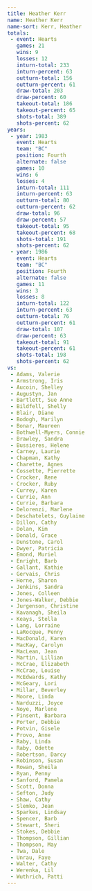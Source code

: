 ```yaml
---
title: Heather Kerr
name: Heather Kerr
name-sort: Kerr, Heather
totals:
 - event: Hearts
   games: 21
   wins: 9
   losses: 12
   inturn-total: 233
   inturn-percent: 63
   outturn-total: 156
   outturn-percent: 61
   draw-total: 203
   draw-percent: 60
   takeout-total: 186
   takeout-percent: 65
   shots-total: 389
   shots-percent: 62
years:
 - year: 1983
   event: Hearts
   team: "BC"
   position: Fourth
   alternate: false
   games: 10
   wins: 6
   losses: 4
   inturn-total: 111
   inturn-percent: 63
   outturn-total: 80
   outturn-percent: 62
   draw-total: 96
   draw-percent: 57
   takeout-total: 95
   takeout-percent: 68
   shots-total: 191
   shots-percent: 62
 - year: 1986
   event: Hearts
   team: "BC"
   position: Fourth
   alternate: false
   games: 11
   wins: 3
   losses: 8
   inturn-total: 122
   inturn-percent: 63
   outturn-total: 76
   outturn-percent: 61
   draw-total: 107
   draw-percent: 63
   takeout-total: 91
   takeout-percent: 61
   shots-total: 198
   shots-percent: 62
vs:
 - Adams, Valerie
 - Armstrong, Iris
 - Aucoin, Shelley
 - Augustyn, Jan
 - Bartlett, Sue Anne
 - Bildfell, Shelly
 - Blair, Diane
 - Bodogh, Marilyn
 - Bonar, Maureen
 - Bothwell-Myers, Connie
 - Brawley, Sandra
 - Bussieres, Helene
 - Carney, Laurie
 - Chapman, Kathy
 - Charette, Agnes
 - Cossette, Pierrette
 - Crocker, Rene
 - Crocker, Ruby
 - Currey, Karen
 - Currie, Ann
 - Currie, Barbara
 - Delorenzi, Marlene
 - Deschatelets, Guylaine
 - Dillon, Cathy
 - Dolan, Kim
 - Donald, Grace
 - Dunstone, Carol
 - Dwyer, Patricia
 - Emond, Muriel
 - Enright, Barb
 - Gallant, Kathie
 - Gervais, Chris
 - Horne, Sharon
 - Jenkins, Sandra
 - Jones, Colleen
 - Jones-Walker, Debbie
 - Jurgenson, Christine
 - Kavanagh, Sheila
 - Keays, Stella
 - Lang, Lorraine
 - LaRocque, Penny
 - MacDonald, Karen
 - MacKay, Carolyn
 - MacLean, Jean
 - Martin, Lillian
 - McCrae, Elizabeth
 - McCrae, Louise
 - McEdwards, Kathy
 - McGeary, Lori
 - Millar, Beverley
 - Moore, Linda
 - Narduzzi, Joyce
 - Noye, Marlene
 - Pinsent, Barbara
 - Porter, Debbie
 - Potvin, Gisele
 - Provo, Anne
 - Raby, Linda
 - Raby, Odette
 - Robertson, Darcy
 - Robinson, Susan
 - Rowan, Sheila
 - Ryan, Penny
 - Sanford, Pamela
 - Scott, Donna
 - Sefton, Judy
 - Shaw, Cathy
 - Slemko, Jean
 - Sparkes, Lindsay
 - Spencer, Barb
 - Stewart, Sheri
 - Stokes, Debbie
 - Thompson, Gillian
 - Thompson, May
 - Twa, Dale
 - Unrau, Faye
 - Walter, Cathy
 - Werenka, Lil
 - Wuthrich, Patti
---
```

